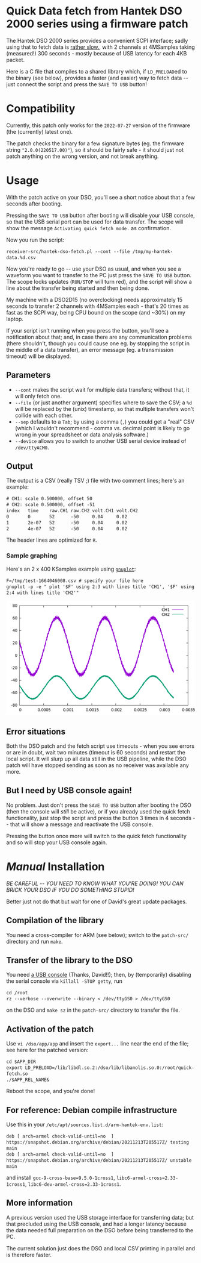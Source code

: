 # Quick Data fetch from Hantek DSO 2000 series using a firmware patch

The Hantek DSO 2000 series provides a convenient SCPI interface; sadly using that to fetch data is [rather slow.](https://github.com/phmarek/hantek-dso2000), with 2 channels at 4MSamples taking (measured!) 300 seconds - mostly because of USB latency for each 4KB packet.

Here is a C file that compiles to a shared library which, if `LD_PRELOAD`ed to the binary (see below), provides a faster (and easier) way to fetch data -- just connect the script and press the `SAVE TO USB` button!

# Compatibility

Currently, this patch only works for the `2022-07-27` version of the firmware (the (currently) latest one).

The patch checks the binary for a few signature bytes (eg. the firmware string `"2.0.0(220517.00)"`), so it should be fairly safe - it should just not patch anything on the wrong version, and not break anything.

# Usage

With the patch active on your DSO, you'll see a short notice about that a few seconds after booting.

Pressing the `SAVE TO USB` button after booting will disable your USB console, so that the USB serial port can be used for data transfer. The scope will show the message `Activating quick fetch mode.` as confirmation.


Now you run the script:

```
receiver-src/hantek-dso-fetch.pl --cont --file /tmp/my-hantek-data.%d.csv
```

Now you're ready to go -- use your DSO as usual, and when you see a waveform you want to transfer to the PC just press the `SAVE TO USB` button. The scope locks updates (`RUN/STOP` will turn red), and the script will show a line about the transfer being started and then being done.

My machine with a DSO2D15 (no overclocking) needs approximately 15 seconds to transfer 2 channels with 4MSamples each - that's 20 times as fast as the SCPI way, being CPU bound on the scope (and ~30%) on my laptop.

If your script isn't running when you press the button, you'll see a notification about that; and, in case there are any communication problems (there shouldn't, though you could cause one eg. by stopping the script in the middle of a data transfer), an error message (eg. a transmission timeout) will be displayed.

## Parameters

- `--cont` makes the script wait for multiple data transfers; without that, it will only fetch one.
- `--file` (or just another argument) specifies where to save the CSV; a `%d` will be replaced by the (unix) timestamp, so that multiple transfers won't collide with each other.
- `--sep` defaults to a `Tab`; by using a comma (`,`) you could get a "real" CSV (which I wouldn't recommend - comma vs. decimal point is likely to go wrong in your spreadsheet or data analysis software.)
- `--device` allows you to switch to another USB serial device instead of `/dev/ttyACM0`.

## Output

The output is a CSV (really TSV ;) file with two comment lines; here's an example:
```
# CH1: scale 0.500000, offset 50
# CH2: scale 0.500000, offset -51
index   time    raw.CH1 raw.CH2 volt.CH1 volt.CH2
0       0       52      -50     0.04     0.02
1       2e-07   52      -50     0.04     0.02
2       4e-07   52      -50     0.04     0.02
```

The header lines are optimized for `R`.

### Sample graphing

Here's an 2 x 400 KSamples example using [`gnuplot`](http://www.gnuplot.info/):
```
F=/tmp/test-1664046008.csv # specify your file here 
gnuplot -p -e " plot '$F' using 2:3 with lines title 'CH1', '$F' using 2:4 with lines title 'CH2'"
```
![Gnuplot for one sinus wave one both inputs](images/gnuplot1.png)

## Error situations

Both the DSO patch and the fetch script use timeouts - when you see errors or are in doubt, wait two minutes (timeout is 60 seconds) and restart the local script. It will slurp up all data still in the USB pipeline, while the DSO patch will have stopped sending as soon as no receiver was available any more.

## But I need by USB console again!

No problem. Just don't press the `SAVE TO USB` button after booting the DSO (then the console will _still_ be active), or if you already used the quick fetch functionality, just stop the script and press the button 3 times in 4 seconds -- that will show a message and reactivate the USB console.

Pressing the button once more will switch to the quick fetch functionality and so will stop your USB console again.

# *Manual* Installation

*BE CAREFUL -- YOU NEED TO KNOW WHAT YOU'RE DOING! YOU CAN BRICK YOUR DSO IF YOU DO SOMETHING STUPID!*

Better just not do that but wait for one of David's great update packages.

## Compilation of the library

You need a cross-compiler for ARM (see below); switch to the `patch-src/` directory and run `make`.

## Transfer of the library to the DSO

You need [a USB console](https://drive.google.com/drive/folders/1B5mgsuO5OvIwT3gi_5n9HC6r_BxRoCuF) (Thanks, David!!); then, by (temporarily) disabling the serial console via `killall -STOP getty`, run

```
cd /root
rz --verbose --overwrite --binary < /dev/ttyGS0 > /dev/ttyGS0
```
on the DSO and `make sz` in the `patch-src/` directory to transfer the file.


## Activation of the patch

Use `vi /dso/app/app` and insert the `export...` line near the end of the file; see here for the patched version:

```
cd $APP_DIR
export LD_PRELOAD=/lib/libdl.so.2:/dso/lib/libanolis.so.0:/root/quick-fetch.so
./$APP_REL_NAME&
```

Reboot the scope, and you're done!

## For reference: Debian compile infrastructure


Use this in your `/etc/apt/sources.list.d/arm-hantek-env.list`:
```
deb [ arch=armel check-valid-until=no  ] https://snapshot.debian.org/archive/debian/20211213T205517Z/ testing main
deb [ arch=armel check-valid-until=no  ] https://snapshot.debian.org/archive/debian/20211213T205517Z/ unstable main
```

and install `gcc-9-cross-base=9.5.0-1cross1`, `libc6-armel-cross=2.33-1cross1`,  `libc6-dev-armel-cross=2.33-1cross1`.


## More information

A previous version used the USB storage interface for transferring data; but that precluded using the USB console, and had a longer latency because the data needed full preparation on the DSO before being transferred to the PC.

The current solution just does the DSO and local CSV printing in parallel and is therefore faster.

